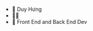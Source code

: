 - 👋 Duy Hưng
- 🍑👀
- 🌱 Front End and Back End Dev


<!---
HUNG-rushb/HUNG-rushb is a ✨ special ✨ repository because its `README.md` (this file) appears on your GitHub profile.
You can click the Preview link to take a look at your changes.
--->
